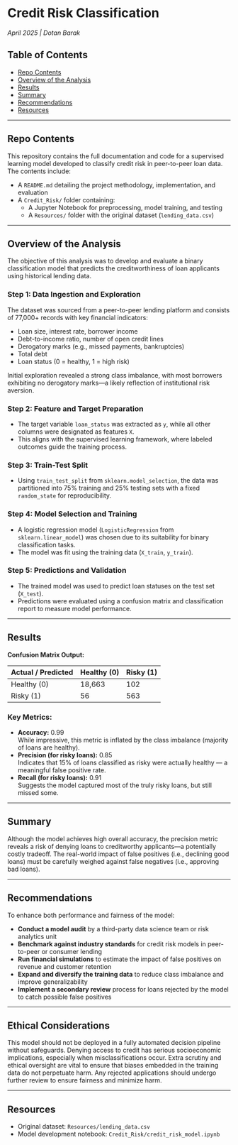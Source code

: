 # Credit Risk Classification

_April 2025 | Dotan Barak_

## Table of Contents

- [Repo Contents](#repo-contents)
- [Overview of the Analysis](#overview-of-the-analysis)
- [Results](#results)
- [Summary](#summary)
- [Recommendations](#recommendations)
- [Resources](#resources)

---

## Repo Contents

This repository contains the full documentation and code for a supervised learning model developed to classify credit risk in peer-to-peer loan data. The contents include:

- A `README.md` detailing the project methodology, implementation, and evaluation
- A `Credit_Risk/` folder containing:
  - A Jupyter Notebook for preprocessing, model training, and testing
  - A `Resources/` folder with the original dataset (`lending_data.csv`)

---

## Overview of the Analysis

The objective of this analysis was to develop and evaluate a binary classification model that predicts the creditworthiness of loan applicants using historical lending data.

### Step 1: Data Ingestion and Exploration

The dataset was sourced from a peer-to-peer lending platform and consists of 77,000+ records with key financial indicators:

- Loan size, interest rate, borrower income
- Debt-to-income ratio, number of open credit lines
- Derogatory marks (e.g., missed payments, bankruptcies)
- Total debt
- Loan status (0 = healthy, 1 = high risk)

Initial exploration revealed a strong class imbalance, with most borrowers exhibiting no derogatory marks—a likely reflection of institutional risk aversion.

### Step 2: Feature and Target Preparation

- The target variable `loan_status` was extracted as `y`, while all other columns were designated as features `X`.
- This aligns with the supervised learning framework, where labeled outcomes guide the training process.

### Step 3: Train-Test Split

- Using `train_test_split` from `sklearn.model_selection`, the data was partitioned into 75% training and 25% testing sets with a fixed `random_state` for reproducibility.

### Step 4: Model Selection and Training

- A logistic regression model (`LogisticRegression` from `sklearn.linear_model`) was chosen due to its suitability for binary classification tasks.
- The model was fit using the training data (`X_train`, `y_train`).

### Step 5: Predictions and Validation

- The trained model was used to predict loan statuses on the test set (`X_test`).
- Predictions were evaluated using a confusion matrix and classification report to measure model performance.

---

## Results

**Confusion Matrix Output:**

| Actual / Predicted | Healthy (0) | Risky (1) |
| ------------------ | ----------- | --------- |
| Healthy (0)        | 18,663      | 102       |
| Risky (1)          | 56          | 563       |

### Key Metrics:

- **Accuracy:** 0.99  
  While impressive, this metric is inflated by the class imbalance (majority of loans are healthy).
- **Precision (for risky loans):** 0.85  
  Indicates that 15% of loans classified as risky were actually healthy — a meaningful false positive rate.
- **Recall (for risky loans):** 0.91  
  Suggests the model captured most of the truly risky loans, but still missed some.

---

## Summary

Although the model achieves high overall accuracy, the precision metric reveals a risk of denying loans to creditworthy applicants—a potentially costly tradeoff. The real-world impact of false positives (i.e., declining good loans) must be carefully weighed against false negatives (i.e., approving bad loans).

---

## Recommendations

To enhance both performance and fairness of the model:

- **Conduct a model audit** by a third-party data science team or risk analytics unit
- **Benchmark against industry standards** for credit risk models in peer-to-peer or consumer lending
- **Run financial simulations** to estimate the impact of false positives on revenue and customer retention
- **Expand and diversify the training data** to reduce class imbalance and improve generalizability
- **Implement a secondary review** process for loans rejected by the model to catch possible false positives

---

## Ethical Considerations

This model should not be deployed in a fully automated decision pipeline without safeguards. Denying access to credit has serious socioeconomic implications, especially when misclassifications occur. Extra scrutiny and ethical oversight are vital to ensure that biases embedded in the training data do not perpetuate harm. Any rejected applications should undergo further review to ensure fairness and minimize harm.

---

## Resources

- Original dataset: `Resources/lending_data.csv`
- Model development notebook: `Credit_Risk/credit_risk_model.ipynb`
